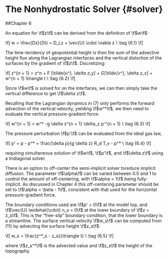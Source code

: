 The Nonhydrostatic Solver {#solver}
=========================================

##Chapter 6

An equation for \f$z\f$ can be derived from the definition of \f$w\f$:

\f[
 w = \frac{Dz}{Dt} = D_Lz + \vec{U} \cdot \nabla z  \\ \tag {6.1}
  \f]

The time-tendency of geopotential height is then the sum of the advective height flux along the Lagrangian interfaces and the vertical distortion of the surfaces by the gradient of \f$z\f$. Discretizing:

\f[
 z^{n + 1} = z^n + F [\tilde{u^*}, \delta z_y] + G[\tilde{v^*}, \delta z_x] + w^{n + 1} \triangle t  \\ \tag {6.2} 
  \f]

Since \f$w\f$ is solved for on the interfaces, we can then simply take the vertical difference to get \f$\delta z\f$.

Recalling that the Lagrangian dynamics in (7) only performs the forward advection of the vertical velocity, yielding \f$w^*\f$, we then need to evaluate the vertical pressure-gradient force:

\f[
 w^{n + 1} = w^* -g \delta z^{n + 1} \delta_z p'^{n + 1}  \\ \tag {6.3}
  \f]

The pressure perturbation \f$p'\f$ can be evaluated from the ideal gas law,

\f[
 p' = p  - p^* = \frac{\delta p}{g \delta z} R_d T_v - p^*  \\ \tag {6.4}
  \f]

requiring simultaneous solution of \f$w\f$, \f$p'\f$, and \f$\delta z\f$ using a tridiagonal solver.

There is an option to off-center the semi-implicit solver toreduce implicit diffusion. The parameter \f$\alpha\f$ can be varied between 0.5 and 1 to control the amount of off-centering, with \f$\alpha = 1\f$ being fully-implicit.  As discussed in Chapter 4 this off-centering parameter should be set to \f$\alpha = \beta - 1\f$, consistent with that used for the horizontal pressure-gradient force.

The boundary conditions used are \f$p' = 0\f$ at the model top, and \f$\vec{U} \widehat{\cdot} n_s = 0\f$ at the lower boundary of \f$z = z_s\f$. This is the “free-slip” boundary condition, that the lower boundary is a streamline.  The surface vertical velocity \f$w_s\f$ can be computed from (11) by advecting the surface height \f$z_s\f$:

\f[
 w_s = \frac{z^*_s - z_s}{\triangle t}  \\ \tag {6.5}
  \f]

where \f$z_s^*\f$ is the advected value and \f$z_s\f$ the height of the topography.
